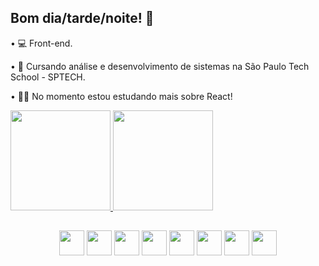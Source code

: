 ## Bom dia/tarde/noite! 👋

• 💻 Front-end.

• 📝 Cursando análise e desenvolvimento de sistemas na São Paulo Tech School - SPTECH.

• 👨‍💻 No momento estou estudando mais sobre React!

<div>
    <a href="https://github.com/YuriOlivs">
        <img height="160em" src="https://github-readme-stats.vercel.app/api?username=yuriolivs&show_icons=true&theme=dark"/>
        <img height="160em" src="https://github-readme-stats.vercel.app/api/top-langs/?username=yuriolivs&layout=compact&theme=dark"/>
    </a>
</div>

##

<div align="center">
<img src="https://cdn.jsdelivr.net/gh/devicons/devicon/icons/html5/html5-original.svg" height="40em">
<img src="https://cdn.jsdelivr.net/gh/devicons/devicon/icons/css3/css3-original.svg" height="40em">  
<img src="https://cdn.jsdelivr.net/gh/devicons/devicon/icons/javascript/javascript-plain.svg" height="40em"> 
<img src="https://cdn.jsdelivr.net/gh/devicons/devicon/icons/typescript/typescript-plain.svg" height="40em">
<img src="https://cdn.jsdelivr.net/gh/devicons/devicon/icons/react/react-original.svg" height="40em"> 
<img src="https://cdn.jsdelivr.net/gh/devicons/devicon/icons/tailwindcss/tailwindcss-plain.svg" height="40em">
<img src="https://cdn.jsdelivr.net/gh/devicons/devicon/icons/mysql/mysql-original-wordmark.svg" height="40em">
<img src="https://cdn.jsdelivr.net/gh/devicons/devicon/icons/bootstrap/bootstrap-original.svg" height="40em">   
</div>
